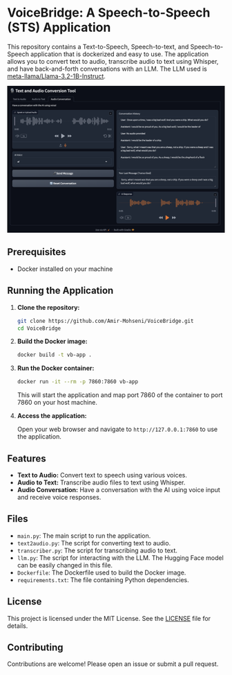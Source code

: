 # VoiceBridge: A Speech-to-Speech (STS) Application

This repository contains a Text-to-Speech, Speech-to-text, and Speech-to-Speech application that is dockerized and easy to use. The application allows you to convert text to audio, transcribe audio to text using Whisper, and have back-and-forth conversations with an LLM. The LLM used is [meta-llama/Llama-3.2-1B-Instruct](https://huggingface.co/meta-llama/Llama-3.2-1B-Instruct).

![App Showcase](App.png)

## Prerequisites

- Docker installed on your machine

## Running the Application

1. **Clone the repository:**

    ```sh
    git clone https://github.com/Amir-Mohseni/VoiceBridge.git
    cd VoiceBridge
    ```

2. **Build the Docker image:**

    ```sh
    docker build -t vb-app .
    ```

3. **Run the Docker container:**

    ```sh
    docker run -it --rm -p 7860:7860 vb-app
    ```

    This will start the application and map port 7860 of the container to port 7860 on your host machine.

4. **Access the application:**

    Open your web browser and navigate to `http://127.0.0.1:7860` to use the application.

## Features

- **Text to Audio:** Convert text to speech using various voices.
- **Audio to Text:** Transcribe audio files to text using Whisper.
- **Audio Conversation:** Have a conversation with the AI using voice input and receive voice responses.

## Files

- `main.py`: The main script to run the application.
- `text2audio.py`: The script for converting text to audio.
- `transcriber.py`: The script for transcribing audio to text.
- `llm.py`: The script for interacting with the LLM. The Hugging Face model can be easily changed in this file.
- `Dockerfile`: The Dockerfile used to build the Docker image.
- `requirements.txt`: The file containing Python dependencies.

## License

This project is licensed under the MIT License. See the [LICENSE](LICENSE) file for details.

## Contributing

Contributions are welcome! Please open an issue or submit a pull request.
